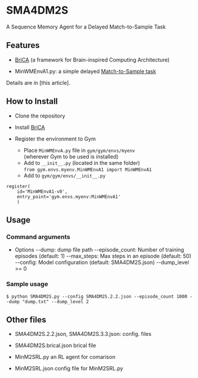 # SMA4DM2S
A Sequence Memory Agent for a Delayed Match-to-Sample Task

## Features
* [BriCA](https://github.com/wbap/BriCA1) (a framework for Brain-inspired Computing Architecture)

* MinWMEnvA1.py: a simple delayed [Match-to-Sample task](https://en.wikipedia.org/wiki/Match-to-sample_task)

Details are in [this article].

## How to Install
* Clone the repository

* Install [BriCA](https://github.com/wbap/BriCA1)

* Register the environment to Gym
    * Place `MinWMEnvA.py` file in `gym/gym/envs/myenv`  
    (wherever Gym to be used is installed)
    * Add to `__init__.py` (located in the same folder)  
      `from gym.envs.myenv.MinWMEnvA1 import MinWMEnvA1`
    * Add to `gym/gym/envs/__init__.py`  
```
register(
    id='MinWMEnvA1-v0',
    entry_point='gym.envs.myenv:MinWMEnvA1'
    )
```

## Usage
### Command arguments
- Options
      --dump: dump file path
      --episode_count: Number of training episodes (default: 1)
      --max_steps: Max steps in an episode (default: 50)
      --config: Model configuration (default: SMA4DM2S.json)
      --dump_level >= 0

### Sample usage
```
$ python SMA4DM2S.py --config SMA4DM2S.2.2.json --episode_count 1000 --dump "dump.txt" --dump_level 2

```

## Other files

* SMA4DM2S.2.2.json, SMA4DM2S.3.3.json:	config. files  

* SMA4DM2S.brical.json  brical file

* MinM2SRL.py an RL agent for comarison

* MinM2SRL.json config file for MinM2SRL.py


